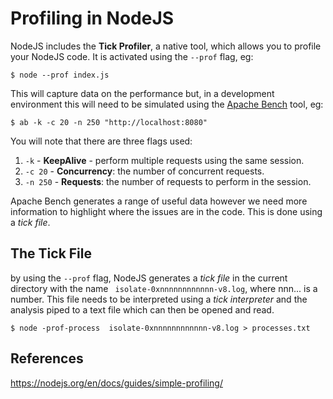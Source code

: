 
# Profiling in NodeJS

NodeJS includes the **Tick Profiler**, a native tool, which allows you to profile your NodeJS code. It is activated using the `--prof` flag, eg:
```shell
$ node --prof index.js
```
This will capture data on the performance but, in a development environment this will need to be simulated using the [Apache Bench](https://httpd.apache.org/docs/2.4/programs/ab.html) tool, eg:
```shell
$ ab -k -c 20 -n 250 "http://localhost:8080"
```
You will note that there are three flags used:

1. `-k` - **KeepAlive** - perform multiple requests using the same session.
2. `-c 20` - **Concurrency**: the number of concurrent requests.
3. `-n 250` - **Requests**: the number of requests to perform in the session.

Apache Bench generates a range of useful data however we need more information to highlight where the issues are in the code. This is done using a _tick file_.

## The Tick File

by using the `--prof` flag, NodeJS generates a _tick file_ in the current directory with the name ` isolate-0xnnnnnnnnnnnn-v8.log`, where nnn... is a number. This file needs to be interpreted using a _tick interpreter_ and the analysis piped to a text file which can then be opened and read.
```shell
$ node -prof-process  isolate-0xnnnnnnnnnnnn-v8.log > processes.txt
```

## References

https://nodejs.org/en/docs/guides/simple-profiling/
